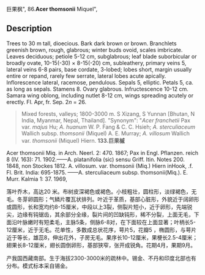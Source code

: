 巨果枫",
86.**Acer thomsonii** Miquel",

## Description
Trees to 30 m tall, dioecious. Bark dark brown or brown. Branchlets greenish brown, rough, glabrous; winter buds ovoid, scales imbricate. Leaves deciduous; petiole 5-12 cm, subglabrous; leaf blade suborbicular or broadly ovate, 10-15(-30) × 8-15(-20) cm, subleathery, primary veins 5, lateral veins 6-8 pairs, base cordate, 3-lobed; lobes short, margin usually entire or repand, rarely few serrate, lateral lobes acute apically. Inflorescence lateral, racemose, pendulous. Sepals 5, elliptic. Petals 5, ca. as long as sepals. Stamens 8. Ovary glabrous. Infructescence 10-12 cm. Samara wing oblong, including nutlet 8-12 cm, wings spreading acutely or erectly. Fl. Apr, fr. Sep. 2*n* = 26.

> Mixed forests, valleys; 1800-3000 m. S Xizang, S Yunnan [Bhutan, N India, Myanmar, Nepal, Thailand].
  "Synonym": "*Acer franchetii* Pax var. *majus* Hu; *A. huanum* W. P. Fang &amp; C. C. Hsieh; *A. sterculiaceum* Wallich subsp. *thomsonii* (Miquel) A. E. Murray; *A. villosum* Wallich var. *thomsonii* (Miquel) Hiern.
**133.巨果槭**

Acer thomsonii Miq. in Arch. Neerl. 2: 470. 1867; Pax in Engl. Pflanzen. reich 8 (IV. 163): 71. 1902.——A. platanifolia (sic) sensu Griff. Itin. Notes 200. 1848, non Stockes 1812. A. villosum. var. thomsonii (Miq.) Hiern inHook, .f. Fl. Brit. India: 695-1875. ——A. sterculiaceum subsp. thomsonii(Miq.). E. Murr. Kalmia 1: 37. 1969,

落叶乔木，高达20 米。布树皮深褐色或褐色。小枝粗壮，圆柱形，淡绿褐色，无毛。冬芽卵圆形；气鳞片覆瓦状排列。叶近于革质，基部心脏形，外貌近于阔卵形或圆形，长和宽均约8-15厘米，中段以上3裂，侧裂片短小，近于卵形，先端锐尖，边缘有钝锯齿，其余部分全缘，裂片间的凹缺钝形，稀不分裂，上面无毛，下面沿叶脉嫩时有短柔毛，主脉5条，侧脉6-8对，在下面较在上面显著；叶柄长5-12厘米，近于无毛。花单性，多数成总状花序，萼片5，花瓣5 ，椭圆形，与萼片近于等长，雄蕊8，伸出花外，子房无毛。果序长10-12厘米，果梗长2.5-4厘米；翅果长8-12厘米，翅长圆倒卵形，基部狭窄，张开成锐角。花期4月，果期9月。

产我国西藏南部。生于海拔2300-3000米的疏林中。锡金、不丹和印度北部也有分布。模式标本采自锡金。
